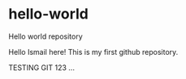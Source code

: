# hello-world
Hello world repository



Hello Ismail here! This is my first github repository.


TESTING GIT 123 ...

